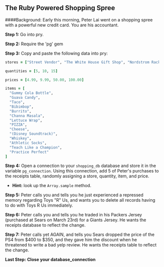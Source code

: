 ## The Ruby Powered Shopping Spree

####Background:
Early this morning, Peter Lai went on a shopping spree with a powerful new credit card. You are his accountant.


__Step 1:__
Go into pry.

__Step 2:__
Require the 'pg' gem

__Step 3:__
Copy and paste the following data into pry:

```Ruby
stores = ["Street Vendor", "The White House Gift Shop", "Nordstrom Rack"]

quantities = [5, 10, 15]

prices = [4.99, 9.99, 50.00, 100.00]

items = [
  "Gummy Cola Bottle",
  "Guava Candy",
  "Taco",
  "Bibimbop",
  "Burrito",
  "Channa Masala",
  "Lettuce Wrap",
  "PIZZA",
  "Cheese",
  "(Disney Soundtrack)",
  "Whiskey",
  "Athletic Socks",
  "Teach Like a Champion",
  "Practice Perfect"
]
```
__Step 4:__
Open a connection to your `shopping_db` database and store it in the variable `pg_connection`. Using this connection, add 5 of Peter's purchases to the receipts table, randomly assigning a store, quantity, item, and price.

  - __Hint:__ look up the `Array.sample` method.

__Step 5:__
Peter calls you and tells you he just experienced a repressed memory regarding Toys "R" Us, and wants you to delete all records having to do with Toys R Us immediately.

__Step 6:__ 
Peter calls you and tells you he traded in his Packers Jersey (purchased at Sears on March 23rd) for a Giants Jersey. He wants the receipts database to reflect the change.

__Step 7:__
Peter calls yet AGAIN, and tells you Sears dropped the price of the PS4 from $400 to $350, and they gave him the discount when he threatened to write a bad yelp review. He wants the receipts table to reflect the change.

__Last Step:__  __Close your database_connection__



